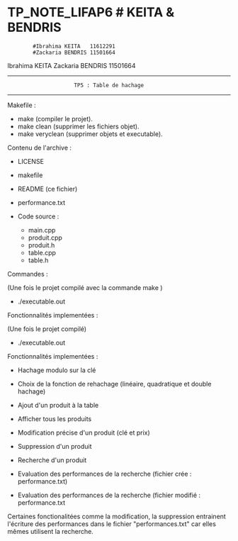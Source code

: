 
# TP_NOTE_LIFAP6  # KEITA & BENDRIS


			#Ibrahima KEITA   11612291
			#Zackaria BENDRIS 11501664


Ibrahima KEITA
Zackaria BENDRIS 11501664

*****************************************************************************
                         TP5 : Table de hachage
*****************************************************************************

Makefile :
- make (compiler le projet).
- make clean (supprimer les fichiers objet).
- make veryclean (supprimer objets et executable).

Contenu de l'archive :
- LICENSE
- makefile
- README (ce fichier)

- performance.txt

- Code source :
    - main.cpp
    - produit.cpp
    - produit.h
    - table.cpp
    - table.h

Commandes :

(Une fois le projet compilé avec la commande make )
- ./executable.out 

Fonctionnalités implementées :


(Une fois le projet compilé)
- ./executable.out 

Fonctionnalités implementées :

- Hachage modulo sur la clé
- Choix de la fonction de rehachage (linéaire, quadratique et double hachage)
- Ajout d'un produit à la table
- Afficher tous les produits
- Modification précise d'un produit (clé et prix)
- Suppression d'un produit
- Recherche d'un produit

- Evaluation des performances de la recherche (fichier crée : performance.txt)

- Evaluation des performances de la recherche (fichier modifié : performance.txt

Certaines fonctionalitées comme la modification, la suppression entrainent l'écriture des performances dans le fichier "performances.txt" car elles mêmes utilisent la recherche.


